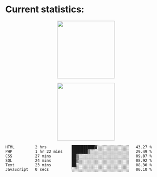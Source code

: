 
  # Current statistics:


<p align="center">
  <img height="180em" align="center" src="https://github-readme-stats.vercel.app/api?username=KZvilla&show_icons=true&hide_border=true&count_private=true&include_all_commits=true&theme=blue-green" /> 
</p>
<p align="center">
  <img height="180em"src="https://github-readme-stats.vercel.app/api/top-langs/?username=kzvilla" />
</p>

<p align="center">
</p>

<!--START_SECTION:waka-->

```text
HTML         2 hrs           ██████████▓░░░░░░░░░░░░░░   43.27 %
PHP          1 hr 22 mins    ███████▒░░░░░░░░░░░░░░░░░   29.49 %
CSS          27 mins         ██▒░░░░░░░░░░░░░░░░░░░░░░   09.87 %
SQL          24 mins         ██▒░░░░░░░░░░░░░░░░░░░░░░   08.92 %
Text         23 mins         ██░░░░░░░░░░░░░░░░░░░░░░░   08.30 %
JavaScript   0 secs          ░░░░░░░░░░░░░░░░░░░░░░░░░   00.10 %
```

<!--END_SECTION:waka-->
